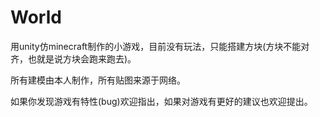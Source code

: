 # World
用unity仿minecraft制作的小游戏，目前没有玩法，只能搭建方块(方块不能对齐，也就是说方块会跑来跑去)。

所有建模由本人制作，所有贴图来源于网络。

如果你发现游戏有特性(bug)欢迎指出，如果对游戏有更好的建议也欢迎提出。
